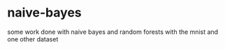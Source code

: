 # naive-bayes
some work done with naive bayes and random forests with the mnist and one other dataset

